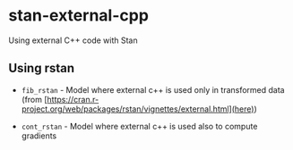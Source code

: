 # stan-external-cpp
Using external C++ code with Stan

## Using rstan

* `fib_rstan` - Model where external c++ is used only in transformed data (from [https://cran.r-project.org/web/packages/rstan/vignettes/external.html](here))

* `cont_rstan` - Model where external c++ is used also to compute gradients
